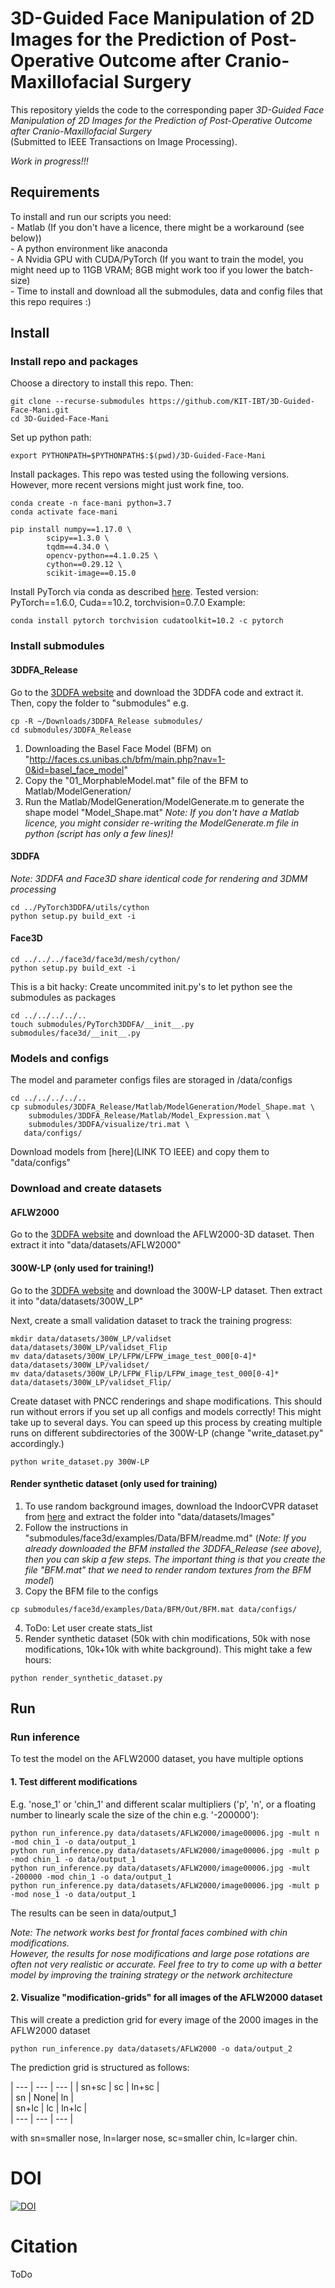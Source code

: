 # 3D-Guided Face Manipulation of 2D Images for the Prediction of Post-Operative Outcome after Cranio-Maxillofacial Surgery
This repository yields the code to the corresponding paper *3D-Guided Face Manipulation of 2D Images for the Prediction of Post-Operative Outcome after Cranio-Maxillofacial Surgery*  
(Submitted to IEEE Transactions on Image Processing). 

*Work in progress!!!*


## Requirements
To install and run our scripts you need:  
	- Matlab (If you don't have a licence, there might be a workaround (see below))  
	- A python environment like anaconda  
	- A Nvidia GPU with CUDA/PyTorch (If you want to train the model, you might need up to 11GB VRAM; 8GB might work too if you lower the batch-size)  
	- Time to install and download all the submodules, data and config files that this repo requires :)  


## Install
### Install repo and packages
Choose a directory to install this repo. Then:
```
git clone --recurse-submodules https://github.com/KIT-IBT/3D-Guided-Face-Mani.git
cd 3D-Guided-Face-Mani
```
Set up python path:
```
export PYTHONPATH=$PYTHONPATH$:$(pwd)/3D-Guided-Face-Mani
```

Install packages. This repo was tested using the following versions. However, more recent versions might just work fine, too.
```
conda create -n face-mani python=3.7
conda activate face-mani

pip install numpy==1.17.0 \
	   	scipy==1.3.0 \
		tqdm==4.34.0 \
		opencv-python==4.1.0.25 \
		cython==0.29.12 \
		scikit-image==0.15.0

```
Install PyTorch via conda as described [here](https://pytorch.org/). Tested version: PyTorch==1.6.0, Cuda==10.2, torchvision=0.7.0
Example:
```
conda install pytorch torchvision cudatoolkit=10.2 -c pytorch
```


### Install submodules
#### 3DDFA_Release
Go to the [3DDFA website](http://www.cbsr.ia.ac.cn/users/xiangyuzhu/projects/3DDFA/main.htm) and download the 3DDFA code and extract it.
Then, copy the folder to "submodules" e.g.
```
cp -R ~/Downloads/3DDFA_Release submodules/
cd submodules/3DDFA_Release
```
1. Downloading the Basel Face Model (BFM) on "http://faces.cs.unibas.ch/bfm/main.php?nav=1-0&id=basel_face_model"                                                                                       
2. Copy the "01_MorphableModel.mat" file of the BFM to Matlab/ModelGeneration/  
3. Run the Matlab/ModelGeneration/ModelGenerate.m to generate the shape model "Model_Shape.mat"
*Note: If you don't have a Matlab licence, you might consider re-writing the ModelGenerate.m file in python (script has only a few lines)!*

#### 3DDFA
*Note: 3DDFA and Face3D share identical code for rendering and 3DMM processing*

```
cd ../PyTorch3DDFA/utils/cython
python setup.py build_ext -i
```
#### Face3D
```
cd ../../../face3d/face3d/mesh/cython/
python setup.py build_ext -i
```

This is a bit hacky: Create uncommited init.py's to let python see the
submodules as packages
```
cd ../../../../..
touch submodules/PyTorch3DDFA/__init__.py submodules/face3d/__init__.py
```

### Models and configs
The model and parameter configs files are storaged in /data/configs
```
cd ../../../../..
cp submodules/3DDFA_Release/Matlab/ModelGeneration/Model_Shape.mat \
	submodules/3DDFA_Release/Matlab/Model_Expression.mat \
	submodules/3DDFA/visualize/tri.mat \
   data/configs/
```

Download models from [here](LINK TO IEEE) and copy them to "data/configs"


### Download and create datasets
#### AFLW2000
Go to the [3DDFA website](http://www.cbsr.ia.ac.cn/users/xiangyuzhu/projects/3DDFA/main.htm) and download the AFLW2000-3D dataset. Then extract it into "data/datasets/AFLW2000"

#### 300W-LP (only used for training!)
Go to the [3DDFA website](http://www.cbsr.ia.ac.cn/users/xiangyuzhu/projects/3DDFA/main.htm) and download the 300W-LP dataset.
Then extract it into "data/datasets/300W_LP"

Next, create a small validation dataset to track the training progress:
```
mkdir data/datasets/300W_LP/validset data/datasets/300W_LP/validset_Flip 
mv data/datasets/300W_LP/LFPW/LFPW_image_test_000[0-4]* data/datasets/300W_LP/validset/
mv data/datasets/300W_LP/LFPW_Flip/LFPW_image_test_000[0-4]* data/datasets/300W_LP/validset_Flip/
```

Create dataset with PNCC renderings and shape modifications. This should run
without errors if you set up all configs and models correctly!
This might take up to several days. You can speed up this process by creating multiple runs
on different subdirectories of the 300W-LP (change "write_dataset.py"
accordingly.)

```
python write_dataset.py 300W-LP 
```

#### Render synthetic dataset (only used for training)
1. To use random background images, download the IndoorCVPR dataset from [here](http://web.mit.edu/torralba/www/indoor.html) and extract the folder into "data/datasets/Images"
2. Follow the instructions in "submodules/face3d/examples/Data/BFM/readme.md" (*Note: If you already downloaded the BFM installed the 3DDFA_Release (see above), then you can skip a few steps. The important thing is that you create the file "BFM.mat" that we need to render random textures from the BFM model*)
3. Copy the BFM file to the configs
```
cp submodules/face3d/examples/Data/BFM/Out/BFM.mat data/configs/
```

4. ToDo: Let user create stats_list
5. Render synthetic dataset (50k with chin modifications, 50k with nose modifications, 10k+10k with white background). This might take a few hours:
```
python render_synthetic_dataset.py
```


## Run
### Run inference
To test the model on the AFLW2000 dataset, you have multiple options

#### 1. Test different modifications
E.g. 'nose_1' or 'chin_1' and different scalar multipliers ('p', 'n', or a floating number to linearly scale the size of the chin e.g. '-200000'):
```
python run_inference.py data/datasets/AFLW2000/image00006.jpg -mult n -mod chin_1 -o data/output_1
python run_inference.py data/datasets/AFLW2000/image00006.jpg -mult p -mod chin_1 -o data/output_1
python run_inference.py data/datasets/AFLW2000/image00006.jpg -mult -200000 -mod chin_1 -o data/output_1
python run_inference.py data/datasets/AFLW2000/image00006.jpg -mult p -mod nose_1 -o data/output_1
```
The results can be seen in data/output_1 

*Note: The network works best for frontal faces combined with chin modifications.  
However, the results for nose modifications and large pose rotations are often
not very realistic or accurate. Feel free to try to come up with a better model by improving the
training strategy or the network architecture*


#### 2. Visualize "modification-grids" for all images of the AFLW2000 dataset
This will create a prediction grid for every image of the 2000 images in the AFLW2000
dataset
```
python run_inference.py data/datasets/AFLW2000 -o data/output_2
```

The prediction grid is structured as follows:  

| --- | --- | --- |
| sn+sc | sc | ln+sc |  
| sn | None| ln |  
| sn+lc | lc | ln+lc |  
| --- | --- | --- |

with sn=smaller nose, ln=larger nose, sc=smaller chin, lc=larger chin.

# DOI
[![DOI](https://zenodo.org/badge/291075337.svg)](https://zenodo.org/badge/latestdoi/291075337)

# Citation
ToDo
